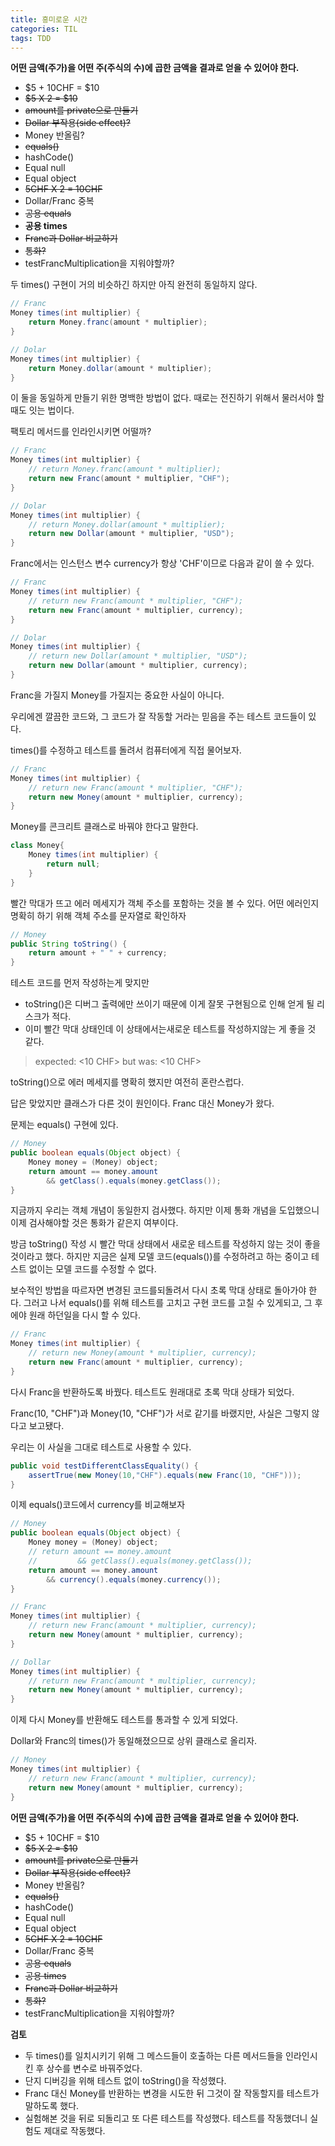 ```yaml
---
title: 흥미로운 시간
categories: TIL
tags: TDD
---
```


**어떤 금액(주가)을 어떤 주(주식의 수)에 곱한 금액을 결과로 얻을 수 있어야 한다.**

* $5 + 10CHF = $10
* ~~$5 X 2 = $10~~
* ~~amount를 private으로 만들기~~
* ~~Dollar 부작용(side effect)?~~
* Money 반올림?
* ~~equals()~~
* hashCode()
* Equal null
* Equal object
* ~~5CHF X 2 = 10CHF~~
* Dollar/Franc 중복
* ~~공용 equals~~
* **공용 times**
* ~~Franc과 Dollar 비교하기~~
* ~~통화?~~
* testFrancMultiplication을 지워야할까?



두 times() 구현이 거의 비슷하긴 하지만 아직 완전히 동일하지 않다.

```java
// Franc
Money times(int multiplier) {
    return Money.franc(amount * multiplier);
}

// Dolar
Money times(int multiplier) {
    return Money.dollar(amount * multiplier);
}
```

이 둘을 동일하게 만들기 위한 명백한 방법이 없다. 때로는 전진하기 위해서 물러서야 할 때도 잇는 법이다.

팩토리 메서드를 인라인시키면 어떨까?

```java
// Franc
Money times(int multiplier) {
    // return Money.franc(amount * multiplier);
    return new Franc(amount * multiplier, "CHF");
}

// Dolar
Money times(int multiplier) {
    // return Money.dollar(amount * multiplier);
    return new Dollar(amount * multiplier, "USD");
}
```

Franc에서는 인스턴스 변수 currency가 항상 'CHF'이므로 다음과 같이 쓸 수 있다.

```java
// Franc
Money times(int multiplier) {
    // return new Franc(amount * multiplier, "CHF");
    return new Franc(amount * multiplier, currency);
}

// Dolar
Money times(int multiplier) {
    // return new Dollar(amount * multiplier, "USD");
    return new Dollar(amount * multiplier, currency);
}
```

Franc을 가질지 Money를 가질지는 중요한 사실이 아니다.

우리에겐 깔끔한 코드와, 그 코드가 잘 작동할 거라는 믿음을 주는 테스트 코드들이 있다.

times()를 수정하고 테스트를 돌려서 컴퓨터에게 직접 물어보자.

```java
// Franc
Money times(int multiplier) {
    // return new Franc(amount * multiplier, "CHF");
    return new Money(amount * multiplier, currency);
}
```

Money를 콘크리트 클래스로 바꿔야 한다고 말한다.

```java
class Money{
    Money times(int multiplier) {
        return null;
    }
}

```

빨간 막대가 뜨고 에러 메세지가 객체 주소를 포함하는 것을 볼 수 있다. 어떤 에러인지 명확히 하기 위해 객체 주소를 문자열로 확인하자

```java
// Money
public String toString() {
    return amount + " " + currency;
}
```

테스트 코드를 먼저 작성하는게 맞지만

* toString()은 디버그 출력에만 쓰이기 때문에 이게 잘못 구현됨으로 인해 얻게 될 리스크가 적다.
* 이미 빨간 막대 상태인데 이 상태에서는새로운 테스트를 작성하지않는 게 좋을 것 같다.



>expected: <10 CHF> but was: <10 CHF>

toString()으로 에러 메세지를 명확히 했지만 여전히 혼란스럽다.

답은 맞았지만 클래스가 다른 것이 원인이다. Franc 대신 Money가 왔다.

문제는 equals() 구현에 있다.

```java
// Money
public boolean equals(Object object) {
    Money money = (Money) object;
    return amount == money.amount
        && getClass().equals(money.getClass());
}
```

지금까지 우리는 객체 개념이 동일한지 검사했다. 하지만 이제 통화 개념을 도입했으니 이제 검사해야할 것은 통화가 같은지 여부이다.

방금 toString() 작성 시 빨간 막대 상태에서 새로운 테스트를 작성하지 않는 것이 좋을 것이라고 했다. 하지만 지금은 실제 모델 코드(equals())를 수정하려고 하는 중이고 테스트 없이는 모델 코드를 수정할 수 없다.

보수적인 방법을 따르자면 변경된 코드를되돌려서 다시 초록 막대 상태로 돌아가야 한다. 그러고 나서 equals()를 위해 테스트를 고치고 구현 코드를 고칠 수 있게되고, 그 후에야 원래 하던일을 다시 할 수 있다.



```java
// Franc
Money times(int multiplier) {
    // return new Money(amount * multiplier, currency);
    return new Franc(amount * multiplier, currency);
}
```

다시 Franc을 반환하도록 바꿨다. 테스트도 원래대로 초록 막대 상태가 되었다.

Franc(10, "CHF")과 Money(10, "CHF")가 서로 같기를 바랬지만, 사실은 그렇지 않다고 보고됐다.

우리는 이 사실을 그대로 테스트로 사용할 수 있다.

```java
public void testDifferentClassEquality() {
    assertTrue(new Money(10,"CHF").equals(new Franc(10, "CHF")));
}
```

이제 equals()코드에서 currency를 비교해보자

```java
// Money
public boolean equals(Object object) {
    Money money = (Money) object;
    // return amount == money.amount
    //         && getClass().equals(money.getClass());
    return amount == money.amount
        && currency().equals(money.currency());
}

// Franc
Money times(int multiplier) {
    // return new Franc(amount * multiplier, currency);
    return new Money(amount * multiplier, currency);
}

// Dollar
Money times(int multiplier) {
    // return new Franc(amount * multiplier, currency);
    return new Money(amount * multiplier, currency);
}
```

이제 다시 Money를 반환해도 테스트를 통과할 수 있게 되었다.

Dollar와 Franc의 times()가 동일해졌으므로 상위 클래스로 올리자.

```java
// Money
Money times(int multiplier) {
    // return new Franc(amount * multiplier, currency);
    return new Money(amount * multiplier, currency);
}
```



**어떤 금액(주가)을 어떤 주(주식의 수)에 곱한 금액을 결과로 얻을 수 있어야 한다.**

* $5 + 10CHF = $10
* ~~$5 X 2 = $10~~
* ~~amount를 private으로 만들기~~
* ~~Dollar 부작용(side effect)?~~
* Money 반올림?
* ~~equals()~~
* hashCode()
* Equal null
* Equal object
* ~~5CHF X 2 = 10CHF~~
* Dollar/Franc 중복
* ~~공용 equals~~
* ~~공용 times~~
* ~~Franc과 Dollar 비교하기~~
* ~~통화?~~
* testFrancMultiplication을 지워야할까?



**검토**

* 두 times()를 일치시키기 위해 그 메스드들이 호출하는 다른 메서드들을 인라인시킨 후 상수를 변수로 바꿔주었다.
* 단지 디버깅을 위해 테스트 없이 toString()을 작성했다.
* Franc 대신 Money를 반환하는 변경을 시도한 뒤 그것이 잘 작동할지를 테스트가 말하도록 했다.
* 실험해본 것을 뒤로 되돌리고 또 다른 테스트를 작성했다. 테스트를 작동했더니 실험도 제대로 작동했다.